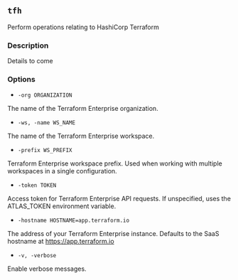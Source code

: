 ## `tfh`

Perform operations relating to HashiCorp Terraform

### Description

Details to come

### Options

* `-org ORGANIZATION`

The name of the Terraform Enterprise organization.

* `-ws, -name WS_NAME`

The name of the Terraform Enterprise workspace.

* `-prefix WS_PREFIX`

Terraform Enterprise workspace prefix. Used when working with multiple workspaces in a single configuration.

* `-token TOKEN`

Access token for Terraform Enterprise API requests. If unspecified, uses the ATLAS_TOKEN environment variable.

* `-hostname HOSTNAME=app.terraform.io`

The address of your Terraform Enterprise instance. Defaults to the SaaS hostname at https://app.terraform.io

* `-v, -verbose`

Enable verbose messages.
